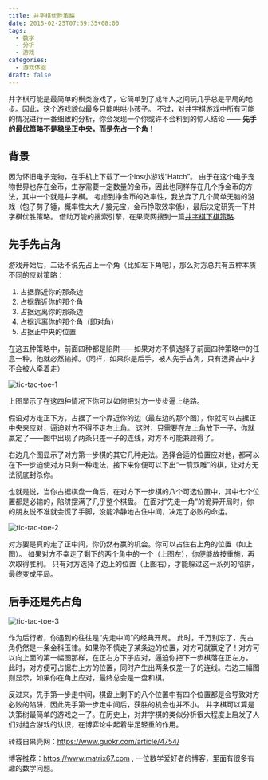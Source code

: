 ```yaml
---
title: 井字棋优胜策略
date: 2015-02-25T07:59:35+08:00
tags:
  - 数学
  - 分析
  - 游戏
categories:
  - 游戏体验
draft: false
---
```

井字棋可能是最简单的棋类游戏了，它简单到了成年人之间玩几乎总是平局的地步。因此，这个游戏貌似最多只能哄哄小孩子。
不过，对井字棋游戏中所有可能的情况进行一番细致的分析，你会发现一个你或许不会料到的惊人结论 ——
**先手的最优策略不是稳坐正中央，而是先占一个角！**

<!--more-->

## 背景

因为怀旧电子宠物，在手机上下载了一个ios小游戏“Hatch”。
由于在这个电子宠物世界也存在金币，生存需要一定数量的金币，因此也同样存在几个挣金币的方法，其中一个就是井字棋。
考虑到挣金币的效率性，我放弃了几个简单无脑的游戏（包子剪子锤，概率性太大 / 接元宝，金币挣取效率低），最后决定研究一下井字棋优胜策略。
借助万能的搜索引擎，在果壳网搜到一篇[井字棋下棋策略](https://www.guokr.com/article/4754/).

## 先手先占角

游戏开始后，二话不说先占上一个角（比如左下角吧），那么对方总共有五种本质不同的应对策略：

1. 占据靠近你的那条边
2. 占据靠近你的那个角
3. 占据远离你的那条边
4. 占据远离你的那个角（即对角）
5. 占据正中央的位置

在这五种策略中，前面四种都是陷阱——如果对方不慎选择了前面四种策略中的任意一种，他就必然输掉。（同样，如果你是后手，被人先手占角，只有选择占中才不会被人牵着走）

![tic-tac-toe-1](/images/2015/tic-tac-toe-1.png)

上图显示了在这四种情况下你可以如何把对方一步步逼上绝路。

假设对方走正下方，占据了一个靠近你的边（最左边的那个图），你就可以占据正中央来应对，逼迫对方不得不走右上角。
这时，只需要在左上角放下一子，你就赢定了——图中出现了两条只差一子的连线，对方不可能兼顾得了。

右边几个图显示了对方第一步棋的其它几种走法。选择合适的位置应对他，都可以在下一步迫使对方只剩一种走法，接下来你便可以下出“一箭双雕”的棋，让对方无法彻底封杀你。

也就是说，当你占据棋盘一角后，在对方下一步棋的八个可选位置中，其中七个位置都是必输的，陷阱摆满了几乎整个棋盘。
在面对“先走一角”的诡异开局时，你的朋友说不准就会慌了手脚，没能冷静地占住中间，决定了必败的命运。

![tic-tac-toe-2](/images/2015/tic-tac-toe-2.png)

对方要是真的走了正中间，你仍然有赢的机会。你可以占住右上角的位置（如上图）。
如果对方不幸走了剩下的两个角中的一个（上图左），你便能故技重施，再次取得胜利。
只有对方选择了边上的位置（上图右），才能躲过这一系列的陷阱，最终变成平局。

## 后手还是先占角

![tic-tac-toe-3](/images/2015/tic-tac-toe-3.png)

作为后行者，你遇到的往往是“先走中间”的经典开局。
此时，千万别忘了，先占角仍然是一条金科玉律。如果你不慎走了某条边的位置，对方可就赢定了！对方可以向上面的第一幅图那样，在正右方下子应对，逼迫你把下一步棋落在正左方。
此时，对方便可占据右上方的位置，同时产生出两条仅差一子的连线。右边三幅图则显示，如果你在角上应对，最终总会是一盘和棋。

反过来，先手第一步走中间，棋盘上剩下的八个位置中有四个位置都是会导致对方必败的陷阱，因此先手第一步走中间后，获胜的机会也并不小。
井字棋可以算是决策树最简单的游戏之一了。在历史上，对井字棋的类似分析很大程度上启发了人们对组合游戏的认识，在博弈论中起着举足轻重的作用。

转载自果壳网：https://www.guokr.com/article/4754/

博客推荐：https://www.matrix67.com , 一位数学爱好者的博客，里面有很多有趣的数学问题。
